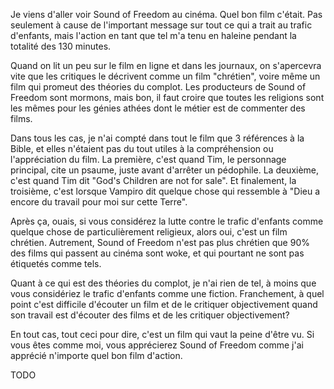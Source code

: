 Je viens d'aller voir Sound of Freedom au cinéma. Quel bon film c'était. Pas seulement à cause de l'important message sur tout ce qui a trait au trafic d'enfants, mais l'action en tant que tel m'a tenu en haleine pendant la totalité des 130 minutes.

Quand on lit un peu sur le film en ligne et dans les journaux, on s'apercevra vite que les critiques le décrivent comme un film "chrétien", voire même un film qui promeut des théories du complot. Les producteurs de Sound of Freedom sont mormons, mais bon, il faut croire que toutes les religions sont les mêmes pour les génies athées dont le métier est de commenter des films.

Dans tous les cas, je n'ai compté dans tout le film que 3 références à la Bible, et elles n'étaient pas du tout utiles à la compréhension ou l'appréciation du film. La première, c'est quand Tim, le personnage principal, cite un psaume, juste avant d'arrêter un pédophile. La deuxième, c'est quand Tim dit "God's Children are not for sale". Et finalement, la troisième, c'est lorsque Vampiro dit quelque chose qui ressemble à "Dieu a encore du travail pour moi sur cette Terre". 

Après ça, ouais, si vous considérez la lutte contre le trafic d'enfants comme quelque chose de particulièrement religieux, alors oui, c'est un film chrétien. Autrement, Sound of Freedom n'est pas plus chrétien que 90% des films qui passent au cinéma sont woke, et qui pourtant ne sont pas étiquetés comme tels.

Quant à ce qui est des théories du complot, je n'ai rien de tel, à moins que vous considériez le trafic d'enfants comme une fiction. Franchement, à quel point c'est difficile d'écouter un film et de le critiquer objectivement quand son travail est d'écouter des films et de les critiquer objectivement?

En tout cas, tout ceci pour dire, c'est un film qui vaut la peine d'être vu. Si vous êtes comme moi, vous apprécierez Sound of Freedom comme j'ai apprécié n'importe quel bon film d'action.

TODO
